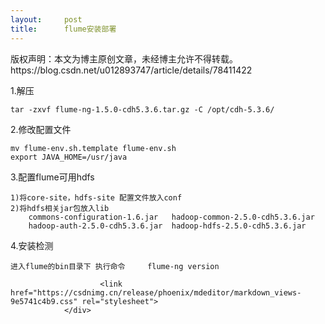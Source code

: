 ```yaml
---
layout:     post
title:      flume安装部署
---
```

<div id="article_content" class="article_content clearfix csdn-tracking-statistics" data-pid="blog" data-mod="popu_307" data-dsm="post">
								<div class="article-copyright">
					版权声明：本文为博主原创文章，未经博主允许不得转载。					https://blog.csdn.net/u012893747/article/details/78411422				</div>
								            <div id="content_views" class="markdown_views prism-atom-one-dark">
							<!-- flowchart 箭头图标 勿删 -->
							<svg xmlns="http://www.w3.org/2000/svg" style="display: none;"><path stroke-linecap="round" d="M5,0 0,2.5 5,5z" id="raphael-marker-block" style="-webkit-tap-highlight-color: rgba(0, 0, 0, 0);"></path></svg>
							<p>1.解压</p>

<pre><code>tar -zxvf flume-ng-1.5.0-cdh5.3.6.tar.gz -C /opt/cdh-5.3.6/
</code></pre>

<p>2.修改配置文件</p>

<pre><code>mv flume-env.sh.template flume-env.sh
export JAVA_HOME=/usr/java
</code></pre>

<p>3.配置flume可用hdfs</p>

<pre><code>1)将core-site，hdfs-site 配置文件放入conf
2)将hdfs相关jar包放入lib
    commons-configuration-1.6.jar   hadoop-common-2.5.0-cdh5.3.6.jar
    hadoop-auth-2.5.0-cdh5.3.6.jar  hadoop-hdfs-2.5.0-cdh5.3.6.jar
</code></pre>

<p>4.安装检测</p>

<pre><code>进入flume的bin目录下 执行命令     flume-ng version    
</code></pre>            </div>
						<link href="https://csdnimg.cn/release/phoenix/mdeditor/markdown_views-9e5741c4b9.css" rel="stylesheet">
                </div>